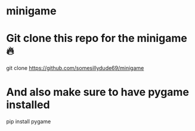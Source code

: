 # minigame


# Git clone this repo for the minigame 🔥 
git clone https://github.com/somesillydude69/minigame


# And also make sure to have pygame installed
pip install pygame
